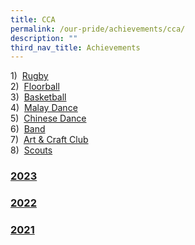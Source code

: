 ```yaml
---
title: CCA
permalink: /our-pride/achievements/cca/
description: ""
third_nav_title: Achievements
---
```

1)&nbsp;&nbsp;[Rugby](/our-curriculum/cca-core/rugby) <br>
2)&nbsp;&nbsp;[Floorball](/our-curriculum/cca-core/floorball) <br>
3)&nbsp;&nbsp;[Basketball](/our-curriculum/cca-core/basketball) <br>
4)&nbsp;&nbsp;[Malay Dance](/our-curriculum/cca-core/malay-dance) <br>
5)&nbsp;&nbsp;[Chinese Dance](/our-curriculum/cca-core/chinese-dance) <br>
6)&nbsp;&nbsp;[Band](/our-curriculum/cca-core/band) <br>
7)&nbsp;&nbsp;[Art &amp; Craft Club](/our-curriculum/cca-core/art-n-craft-club) <br>
8)&nbsp;&nbsp;[Scouts](/our-curriculum/cca-core/scouts)

### [2023](/our-pride/achievements/cca/2022/)

### [2022](/our-pride/achievements/cca/2022/)

### [2021](/our-pride/achievements/cca/2021/)